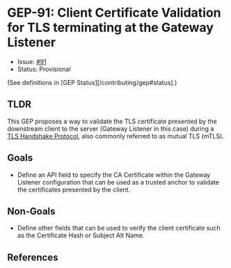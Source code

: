 # GEP-91: Client Certificate Validation for TLS terminating at the Gateway Listener

* Issue: [#91](https://github.com/kubernetes-sigs/gateway-api/issues/91)
* Status: Provisional

(See definitions in [GEP Status][/contributing/gep#status].)

## TLDR

This GEP proposes a way to validate the TLS certificate presented by the downstream client to the server
(Gateway Listener in this case) during a [TLS Handshake Protocol][], also commonly referred to as mutual TLS (mTLS).

## Goals
- Define an API field to specify the CA Certificate within the Gateway Listener configuration that can be used as a trusted anchor to validate the certificates presented by the client.

## Non-Goals
- Define other fields that can be used to verify the client certificate such as the Certificate Hash or Subject Alt Name. 

## References

[TLS Handshake Protocol]: https://www.rfc-editor.org/rfc/rfc5246#section-7.4
[Certificate Path Validation]: https://www.rfc-editor.org/rfc/rfc5280#section-6
